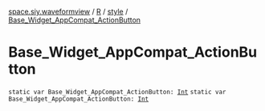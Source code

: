 [space.siy.waveformview](../../index.md) / [R](../index.md) / [style](index.md) / [Base_Widget_AppCompat_ActionButton](./-base_-widget_-app-compat_-action-button.md)

# Base_Widget_AppCompat_ActionButton

`static var Base_Widget_AppCompat_ActionButton: `[`Int`](https://kotlinlang.org/api/latest/jvm/stdlib/kotlin/-int/index.html)
`static var Base_Widget_AppCompat_ActionButton: `[`Int`](https://kotlinlang.org/api/latest/jvm/stdlib/kotlin/-int/index.html)